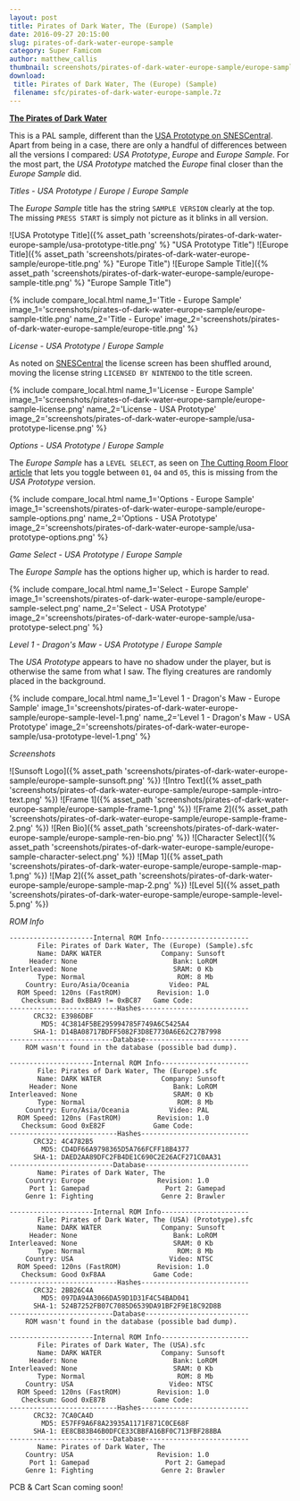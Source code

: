 ```yaml
---
layout: post
title: Pirates of Dark Water, The (Europe) (Sample)
date: 2016-09-27 20:15:00
slug: pirates-of-dark-water-europe-sample
category: Super Famicom
author: matthew_callis
thumbnail: screenshots/pirates-of-dark-water-europe-sample/europe-sample-title.png
download:
 title: Pirates of Dark Water, The (Europe) (Sample)
 filename: sfc/pirates-of-dark-water-europe-sample.7z
---
```


__[The Pirates of Dark Water](http://superfamicom.org/info/the-pirates-of-dark-water)__

This is a PAL sample, different than the [USA Prototype on SNESCentral](http://www.snescentral.com/article.php?id=0858). Apart from being in a case, there are only a handful of differences between all the versions I compared: *USA Prototype*, *Europe* and *Europe Sample*. For the most part, the *USA Prototype* matched the *Europe* final closer than the *Europe Sample* did.

_Titles - USA Prototype_  / _Europe_  / _Europe Sample_

The *Europe Sample*  title has the string `SAMPLE VERSION` clearly at the top. The missing `PRESS START` is simply not picture as it blinks in all version.

![USA Prototype Title]({% asset_path 'screenshots/pirates-of-dark-water-europe-sample/usa-prototype-title.png' %} "USA Prototype Title")
![Europe Title]({% asset_path 'screenshots/pirates-of-dark-water-europe-sample/europe-title.png' %} "Europe Title")
![Europe Sample Title]({% asset_path 'screenshots/pirates-of-dark-water-europe-sample/europe-sample-title.png' %} "Europe Sample Title")

{% include compare_local.html
    name_1='Title - Europe Sample'
    image_1='screenshots/pirates-of-dark-water-europe-sample/europe-sample-title.png'
    name_2='Title - Europe'
    image_2='screenshots/pirates-of-dark-water-europe-sample/europe-title.png'
%}

_License - USA Prototype_  / _Europe Sample_

As noted on [SNESCentral](http://www.snescentral.com/article.php?id=0858) the license screen has been shuffled around, moving the license string `LICENSED BY NINTENDO` to the title screen.

{% include compare_local.html
    name_1='License - Europe Sample'
    image_1='screenshots/pirates-of-dark-water-europe-sample/europe-sample-license.png'
    name_2='License - USA Prototype'
    image_2='screenshots/pirates-of-dark-water-europe-sample/usa-prototype-license.png'
%}

_Options - USA Prototype_  / _Europe Sample_

The *Europe Sample* has a `LEVEL SELECT`, as seen on [The Cutting Room Floor article](https://tcrf.net/The_Pirates_of_Dark_Water_(SNES)) that lets you toggle between `01`, `04` and `05`, this is missing from the *USA Prototype* version.

{% include compare_local.html
    name_1='Options - Europe Sample'
    image_1='screenshots/pirates-of-dark-water-europe-sample/europe-sample-options.png'
    name_2='Options - USA Prototype'
    image_2='screenshots/pirates-of-dark-water-europe-sample/usa-prototype-options.png'
%}

_Game Select - USA Prototype_  / _Europe Sample_

The *Europe Sample* has the options higher up, which is harder to read.

{% include compare_local.html
    name_1='Select - Europe Sample'
    image_1='screenshots/pirates-of-dark-water-europe-sample/europe-sample-select.png'
    name_2='Select - USA Prototype'
    image_2='screenshots/pirates-of-dark-water-europe-sample/usa-prototype-select.png'
%}

_Level 1 - Dragon's Maw - USA Prototype_  / _Europe Sample_

The *USA Prototype* appears to have no shadow under the player, but is otherwise the same from what I saw. The flying creatures are randomly placed in the background.

{% include compare_local.html
    name_1='Level 1 - Dragon\'s Maw - Europe Sample'
    image_1='screenshots/pirates-of-dark-water-europe-sample/europe-sample-level-1.png'
    name_2='Level 1 - Dragon\'s Maw - USA Prototype'
    image_2='screenshots/pirates-of-dark-water-europe-sample/usa-prototype-level-1.png'
%}

_Screenshots_

![Sunsoft Logo]({% asset_path 'screenshots/pirates-of-dark-water-europe-sample/europe-sample-sunsoft.png' %})
![Intro Text]({% asset_path 'screenshots/pirates-of-dark-water-europe-sample/europe-sample-intro-text.png' %})
![Frame 1]({% asset_path 'screenshots/pirates-of-dark-water-europe-sample/europe-sample-frame-1.png' %})
![Frame 2]({% asset_path 'screenshots/pirates-of-dark-water-europe-sample/europe-sample-frame-2.png' %})
![Ren Bio]({% asset_path 'screenshots/pirates-of-dark-water-europe-sample/europe-sample-ren-bio.png' %})
![Character Select]({% asset_path 'screenshots/pirates-of-dark-water-europe-sample/europe-sample-character-select.png' %})
![Map 1]({% asset_path 'screenshots/pirates-of-dark-water-europe-sample/europe-sample-map-1.png' %})
![Map 2]({% asset_path 'screenshots/pirates-of-dark-water-europe-sample/europe-sample-map-2.png' %})
![Level 5]({% asset_path 'screenshots/pirates-of-dark-water-europe-sample/europe-sample-level-5.png' %})

_ROM Info_

```
---------------------Internal ROM Info----------------------
       File: Pirates of Dark Water, The (Europe) (Sample).sfc
       Name: DARK WATER               Company: Sunsoft
     Header: None                        Bank: LoROM
Interleaved: None                        SRAM: 0 Kb
       Type: Normal                       ROM: 8 Mb
    Country: Euro/Asia/Oceania          Video: PAL
  ROM Speed: 120ns (FastROM)         Revision: 1.0
   Checksum: Bad 0xBBA9 != 0xBC87   Game Code:
---------------------------Hashes---------------------------
      CRC32: E3986DBF
        MD5: 4C3814F5BE295994785F749A6C5425A4
      SHA-1: D14BA08717BDFF5082F3D8E7730A6E62C27B7998
--------------------------Database--------------------------
    ROM wasn't found in the database (possible bad dump).

---------------------Internal ROM Info----------------------
       File: Pirates of Dark Water, The (Europe).sfc
       Name: DARK WATER               Company: Sunsoft
     Header: None                        Bank: LoROM
Interleaved: None                        SRAM: 0 Kb
       Type: Normal                       ROM: 8 Mb
    Country: Euro/Asia/Oceania          Video: PAL
  ROM Speed: 120ns (FastROM)         Revision: 1.0
   Checksum: Good 0xE82F            Game Code:
---------------------------Hashes---------------------------
      CRC32: 4C4782B5
        MD5: CD4DF66A9798365D5A766FCFF18B4377
      SHA-1: DAED2AA89DFC2FB4DE1C690C2E26ACF271C0AA31
--------------------------Database--------------------------
       Name: Pirates of Dark Water, The
    Country: Europe                  Revision: 1.0
     Port 1: Gamepad                   Port 2: Gamepad
    Genre 1: Fighting                 Genre 2: Brawler

---------------------Internal ROM Info----------------------
       File: Pirates of Dark Water, The (USA) (Prototype).sfc
       Name: DARK WATER               Company: Sunsoft
     Header: None                        Bank: LoROM
Interleaved: None                        SRAM: 0 Kb
       Type: Normal                       ROM: 8 Mb
    Country: USA                        Video: NTSC
  ROM Speed: 120ns (FastROM)         Revision: 1.0
   Checksum: Good 0xF8AA            Game Code:
---------------------------Hashes---------------------------
      CRC32: 2BB26C4A
        MD5: 097DA94A3066DA59D1D31F4C54BAD041
      SHA-1: 524B7252FB07C7085D6539DA91BF2F9E18C92D8B
--------------------------Database--------------------------
    ROM wasn't found in the database (possible bad dump).

---------------------Internal ROM Info----------------------
       File: Pirates of Dark Water, The (USA).sfc
       Name: DARK WATER               Company: Sunsoft
     Header: None                        Bank: LoROM
Interleaved: None                        SRAM: 0 Kb
       Type: Normal                       ROM: 8 Mb
    Country: USA                        Video: NTSC
  ROM Speed: 120ns (FastROM)         Revision: 1.0
   Checksum: Good 0xE87B            Game Code:
---------------------------Hashes---------------------------
      CRC32: 7CA0CA4D
        MD5: E57FF9A6F8A23935A1171F871C0CE68F
      SHA-1: EE8CB83B46B0DFCE33CBBFA16BF0C713FBF288BA
--------------------------Database--------------------------
       Name: Pirates of Dark Water, The
    Country: USA                     Revision: 1.0
     Port 1: Gamepad                   Port 2: Gamepad
    Genre 1: Fighting                 Genre 2: Brawler
```

PCB & Cart Scan coming soon!

